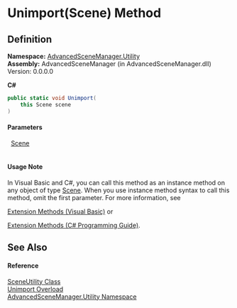 # Unimport(Scene) Method




## Definition
**Namespace:** <a href="N_AdvancedSceneManager_Utility">AdvancedSceneManager.Utility</a>  
**Assembly:** AdvancedSceneManager (in AdvancedSceneManager.dll) Version: 0.0.0.0

**C#**
``` C#
public static void Unimport(
	this Scene scene
)
```



#### Parameters
<dl><dt>  <a href="T_AdvancedSceneManager_Models_Scene">Scene</a></dt><dd> </dd></dl>

#### Usage Note
In Visual Basic and C#, you can call this method as an instance method on any object of type <a href="T_AdvancedSceneManager_Models_Scene">Scene</a>. When you use instance method syntax to call this method, omit the first parameter. For more information, see <a href="https://docs.microsoft.com/dotnet/visual-basic/programming-guide/language-features/procedures/extension-methods" target="_blank" rel="noopener noreferrer">

Extension Methods (Visual Basic)</a> or <a href="https://docs.microsoft.com/dotnet/csharp/programming-guide/classes-and-structs/extension-methods" target="_blank" rel="noopener noreferrer">

Extension Methods (C# Programming Guide)</a>.

## See Also


#### Reference
<a href="T_AdvancedSceneManager_Utility_SceneUtility">SceneUtility Class</a>  
<a href="Overload_AdvancedSceneManager_Utility_SceneUtility_Unimport">Unimport Overload</a>  
<a href="N_AdvancedSceneManager_Utility">AdvancedSceneManager.Utility Namespace</a>  
